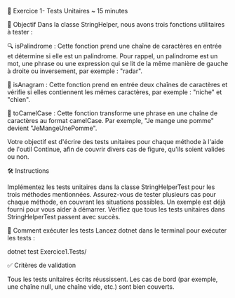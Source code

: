 📝 Exercice 1- Tests Unitaires ~ 15 minutes

🎯 Objectif
Dans la classe StringHelper, nous avons trois fonctions utilitaires à tester :


🔍 isPalindrome : Cette fonction prend une chaîne de caractères en entrée et détermine si elle est un palindrome. Pour rappel, un palindrome est un mot, une phrase ou une expression qui se lit de la même manière de gauche à droite ou inversement, par exemple : "radar".

🔄 isAnagram : Cette fonction prend en entrée deux chaînes de caractères et vérifie si elles contiennent les mêmes caractères, par exemple : "niche" et "chien".

🐪 toCamelCase : Cette fonction transforme une phrase en une chaîne de caractères au format camelCase. Par exemple, "Je mange une pomme" devient "JeMangeUnePomme".

Votre objectif est d'écrire des tests unitaires pour chaque méthode à l'aide de l'outil Continue, afin de couvrir divers cas de figure, qu'ils soient valides ou non.

🛠️ Instructions

Implémentez les tests unitaires dans la classe StringHelperTest pour les trois méthodes mentionnées.
Assurez-vous de tester plusieurs cas pour chaque méthode, en couvrant les situations possibles. Un exemple est déjà fourni pour vous aider à démarrer.
Vérifiez que tous les tests unitaires dans StringHelperTest passent avec succès.


🚀 Comment exécuter les tests
Lancez dotnet dans le terminal pour exécuter les tests :

dotnet test Exercice1.Tests/

✅ Critères de validation

Tous les tests unitaires écrits réussissent.
Les cas de bord (par exemple, une chaîne null, une chaîne vide, etc.) sont bien couverts.